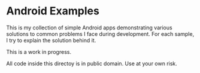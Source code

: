Android Examples
===

This is my collection of simple Android apps demonstrating various solutions to common problems I face during development.
For each sample, I try to explain the solution behind it.

This is a work in progress.

All code inside this directoy is in public domain. Use at your own risk.
